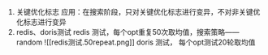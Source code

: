 1. 关键优化标志
	应用：在搜索阶段，只对关键优化标志进行变异，不对非关键优化标志进行变异
2. redis、doris测试
redis 测试，每个opt重复50次取均值，搜索策略——random
![[redis测试.50repeat.png]]
doris 测试， 每个opt测试20轮取均值


